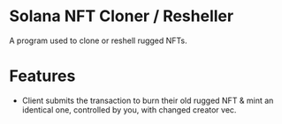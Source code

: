 # Solana NFT Cloner / Resheller

A program used to clone or reshell rugged NFTs.

# Features

* Client submits the transaction to burn their old rugged NFT & mint an identical one, controlled by you, with changed creator vec.


